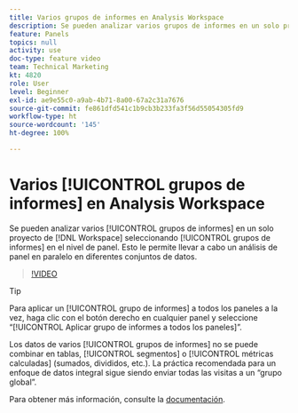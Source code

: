 ```yaml
---
title: Varios grupos de informes en Analysis Workspace
description: Se pueden analizar varios grupos de informes en un solo proyecto del espacio de trabajo seleccionando grupos en el nivel de panel. Esto le permite llevar a cabo un análisis de panel en paralelo en diferentes conjuntos de datos.
feature: Panels
topics: null
activity: use
doc-type: feature video
team: Technical Marketing
kt: 4820
role: User
level: Beginner
exl-id: ae9e55c0-a9ab-4b71-8a00-67a2c31a7676
source-git-commit: fe861dfd541c1b9cb3b233fa3f56d55054305fd9
workflow-type: ht
source-wordcount: '145'
ht-degree: 100%

---
```


# Varios [!UICONTROL grupos de informes] en Analysis Workspace

Se pueden analizar varios [!UICONTROL grupos de informes] en un solo proyecto de [!DNL Workspace] seleccionando [!UICONTROL grupos de informes] en el nivel de panel. Esto le permite llevar a cabo un análisis de panel en paralelo en diferentes conjuntos de datos.

>[!VIDEO](https://video.tv.adobe.com/v/32843/?quality=12)

>[!TIP]
>
> Para aplicar un [!UICONTROL grupo de informes] a todos los paneles a la vez, haga clic con el botón derecho en cualquier panel y seleccione “[!UICONTROL Aplicar grupo de informes a todos los paneles]”.

Los datos de varios [!UICONTROL grupos de informes] no se puede combinar en tablas, [!UICONTROL segmentos] o [!UICONTROL métricas calculadas] (sumados, divididos, etc.). La práctica recomendada para un enfoque de datos integral sigue siendo enviar todas las visitas a un “grupo global”.

Para obtener más información, consulte la [documentación](https://experienceleague.adobe.com/docs/analytics/analyze/analysis-workspace/build-workspace-project/multiple-report-suites.html?lang=es).
